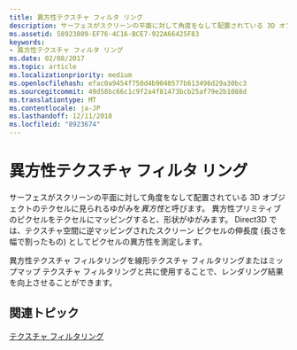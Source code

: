 ```yaml
---
title: 異方性テクスチャ フィルタ リング
description: サーフェスがスクリーンの平面に対して角度をなして配置されている 3D オブジェクトのテクセルに見られるゆがみを異方性と呼びます。 異方性プリミティブのピクセルをテクセルにマッピングすると、形状がゆがみます。
ms.assetid: 58923809-EF76-4C16-BCE7-922A66425F83
keywords:
- 異方性テクスチャ フィルタ リング
ms.date: 02/08/2017
ms.topic: article
ms.localizationpriority: medium
ms.openlocfilehash: efac0a9454f750d4b9040577b613496d29a30bc3
ms.sourcegitcommit: 49d58bc66c1c9f2a4f81473bcb25af79e2b1088d
ms.translationtype: MT
ms.contentlocale: ja-JP
ms.lasthandoff: 12/11/2018
ms.locfileid: "8923674"
---
```

# <a name="anisotropic-texture-filtering"></a>異方性テクスチャ フィルタ リング


サーフェスがスクリーンの平面に対して角度をなして配置されている 3D オブジェクトのテクセルに見られるゆがみを*異方性*と呼びます。 異方性プリミティブのピクセルをテクセルにマッピングすると、形状がゆがみます。 Direct3D では、テクスチャ空間に逆マッピングされたスクリーン ピクセルの伸長度 (長さを幅で割ったもの) としてピクセルの異方性を測定します。

異方性テクスチャ フィルタリングを線形テクスチャ フィルタリングまたはミップマップ テクスチャ フィルタリングと共に使用することで、レンダリング結果を向上させることができます。

## <a name="span-idrelated-topicsspanrelated-topics"></a><span id="related-topics"></span>関連トピック


[テクスチャ フィルタリング](texture-filtering.md)

 

 




